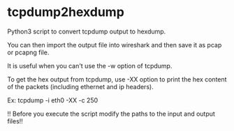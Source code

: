 # tcpdump2hexdump
Python3 script to convert tcpdump output to hexdump. 

You can then import the output file into wireshark and then save it as pcap or pcapng file.

It is useful when you can't use the -w option of tcpdump.

To get the hex output from tcpdump, use -XX option to print the hex content of the packets (including ethernet and ip headers). 

Ex: tcpdump -i eth0 -XX -c 250 

!! Before you execute the script modify the paths to the input and output files!!
